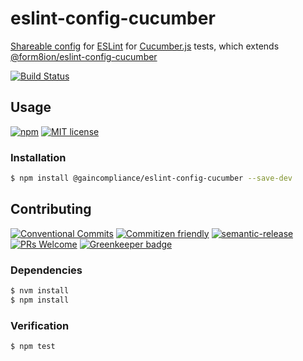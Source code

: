 # eslint-config-cucumber

[Shareable config](https://eslint.org/docs/developer-guide/shareable-configs#shareable-configs)
for [ESLint](https://eslint.org) for [Cucumber.js](https://github.com/cucumber/cucumber-js)
tests, which extends [@form8ion/eslint-config-cucumber](https://github.com/form8ion/eslint-config-cucumber/)

<!-- status badges -->
[![Build Status][ci-badge]][ci-link]

## Usage

<!-- consumer badges -->
[![npm][npm-badge]][npm-link]
[![MIT license][license-badge]][license-link]

### Installation

```sh
$ npm install @gaincompliance/eslint-config-cucumber --save-dev
```

## Contributing

<!-- contribution badges -->
[![Conventional Commits][commit-convention-badge]][commit-convention-link]
[![Commitizen friendly][commitizen-badge]][commitizen-link]
[![semantic-release][semantic-release-badge]][semantic-release-link]
[![PRs Welcome][PRs-badge]][PRs-link]
[![Greenkeeper badge](https://badges.greenkeeper.io/gaincompliance/eslint-config-cucumber.svg)](https://greenkeeper.io/)

### Dependencies

```sh
$ nvm install
$ npm install
```

### Verification

```sh
$ npm test
```

[npm-link]: https://www.npmjs.com/package/@gaincompliance/eslint-config-cucumber
[npm-badge]: https://img.shields.io/npm/v/@gaincompliance/eslint-config-cucumber.svg
[license-link]: LICENSE
[license-badge]: https://img.shields.io/github/license/GainCompliance/eslint-config-cucumber.svg
[ci-link]: https://travis-ci.com/GainCompliance/eslint-config-cucumber
[ci-badge]: https://img.shields.io/travis/com/GainCompliance/eslint-config-cucumber/master.svg
[commit-convention-link]: https://conventionalcommits.org
[commit-convention-badge]: https://img.shields.io/badge/Conventional%20Commits-1.0.0-yellow.svg
[commitizen-link]: http://commitizen.github.io/cz-cli/
[commitizen-badge]: https://img.shields.io/badge/commitizen-friendly-brightgreen.svg
[semantic-release-link]: https://github.com/semantic-release/semantic-release
[semantic-release-badge]: https://img.shields.io/badge/%20%20%F0%9F%93%A6%F0%9F%9A%80-semantic--release-e10079.svg
[PRs-link]: http://makeapullrequest.com
[PRs-badge]: https://img.shields.io/badge/PRs-welcome-brightgreen.svg
